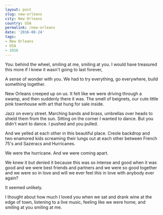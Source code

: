 ```yaml
---
layout: post
slug: new-orleans
city: New Orleans
country: USA
permalink: /new-orleans
date: '2016-08-24'
tags:
- New Orleans
- USA
- 2016
---
```


You: behind the wheel, smiling at me, smiling at you.
I would have treasured this more if I knew it wasn't going to last forever,

A sense of wonder with you.
We had to try everything, go everywhere, build something together.

New Orleans creeped up on us. It felt like we were driving through a swamp, and then suddenly there it was. The smell of beignets, our cute little pink townhouse with art that hung for sale inside.

Jazz on every street. Marching bands and brass, umbrellas over heads to shield them from the sun. Sitting on the corner I wanted to dance. But you didn't want to dance. I pushed and you pulled.

And we yelled at each other in this beautiful place. Creole backdrop and two enamored kids screaming their lungs out at each other between French 75's and Sazeracs and Hurricanes.

We were the hurricane. And we were coming apart.

We knew it but denied it because this was so intense and good when it was good and we were best friends and partners and we were so good together and we were so in love and will we ever feel *this* in love with anybody ever again?

It seemed unlikely.

I thought about how much I loved you when we sat and drank wine at the edge of town, listening to a live music, feeling like we were home, and smiling at you smiling at me.